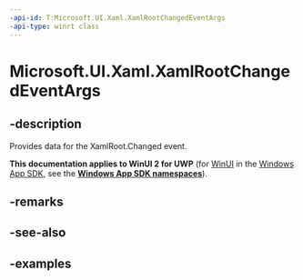 ```yaml
---
-api-id: T:Microsoft.UI.Xaml.XamlRootChangedEventArgs
-api-type: winrt class
---
```


<!-- Class syntax.
public class XamlRootChangedEventArgs 
-->

# Microsoft.UI.Xaml.XamlRootChangedEventArgs

## -description

Provides data for the XamlRoot.Changed event.

**This documentation applies to WinUI 2 for UWP** (for [WinUI](/windows/apps/winui/winui3/) in the [Windows App SDK](/windows/apps/windows-app-sdk/), see the **[Windows App SDK namespaces](/windows/windows-app-sdk/api/winrt/)**).

## -remarks

## -see-also

## -examples

